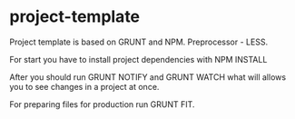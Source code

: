 # project-template

Project template is based on GRUNT and NPM.
Preprocessor - LESS.

For start you have to install project dependencies with NPM INSTALL

After you should run GRUNT NOTIFY and GRUNT WATCH what will allows you to see changes in a project at once.

For preparing files for production run GRUNT FIT.

